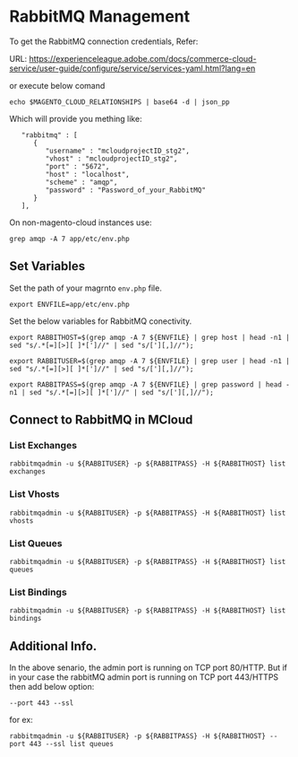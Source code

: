 # RabbitMQ Management

To get the RabbitMQ connection credentials, Refer:

URL: https://experienceleague.adobe.com/docs/commerce-cloud-service/user-guide/configure/service/services-yaml.html?lang=en

or execute below comand

```
echo $MAGENTO_CLOUD_RELATIONSHIPS | base64 -d | json_pp
```

Which will provide you mething like:

```
   "rabbitmq" : [
      {
         "username" : "mcloudprojectID_stg2",
         "vhost" : "mcloudprojectID_stg2",
         "port" : "5672",
         "host" : "localhost",
         "scheme" : "amqp",
         "password" : "Password_of_your_RabbitMQ"
      }
   ],
```

On non-magento-cloud instances use:

```
grep amqp -A 7 app/etc/env.php
```

## Set Variables

Set the path of your magrnto `env.php` file.

```
export ENVFILE=app/etc/env.php
```

Set the below variables for RabbitMQ conectivity.

```
export RABBITHOST=$(grep amqp -A 7 ${ENVFILE} | grep host | head -n1 | sed "s/.*[=][>][ ]*[']//" | sed "s/['][,]//");

export RABBITUSER=$(grep amqp -A 7 ${ENVFILE} | grep user | head -n1 | sed "s/.*[=][>][ ]*[']//" | sed "s/['][,]//");

export RABBITPASS=$(grep amqp -A 7 ${ENVFILE} | grep password | head -n1 | sed "s/.*[=][>][ ]*[']//" | sed "s/['][,]//");
```


## Connect to RabbitMQ in MCloud

### List Exchanges

```
rabbitmqadmin -u ${RABBITUSER} -p ${RABBITPASS} -H ${RABBITHOST} list exchanges
```

### List Vhosts

```
rabbitmqadmin -u ${RABBITUSER} -p ${RABBITPASS} -H ${RABBITHOST} list vhosts
```

### List Queues

```
rabbitmqadmin -u ${RABBITUSER} -p ${RABBITPASS} -H ${RABBITHOST} list queues
```

### List Bindings

```
rabbitmqadmin -u ${RABBITUSER} -p ${RABBITPASS} -H ${RABBITHOST} list bindings
```

## Additional Info.

In the above senario, the admin port is running on TCP port 80/HTTP.
But if in your case the rabbitMQ admin port is running on TCP port 443/HTTPS then add below option:

```
--port 443 --ssl
```

for ex:

```
rabbitmqadmin -u ${RABBITUSER} -p ${RABBITPASS} -H ${RABBITHOST} --port 443 --ssl list queues
```
